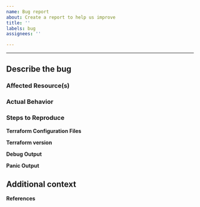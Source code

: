 ```yaml
---
name: Bug report
about: Create a report to help us improve
title: ''
labels: bug
assignees: ''

---
```


<!-- Thank you for opening an issue. Please note that we try to keep the issue
tracker reserved for bug reports and feature requests. For general usage
questions, please see:
https://github.com/latitudesh/terraform-provider-latitudesh/discussions

# Bug Report

<!-- Include as much of the following details with your bug report: -->
---

## Describe the bug
<!-- A clear and concise description of what the bug is. -->

### Affected Resource(s)
<!-- Please list the resources, for example:
- latitudesh_server
- latitudesh_region

### Expected Behavior
<!-- What should have happened? -->

### Actual Behavior
<!-- What actually happened? -->

### Steps to Reproduce
<!-- Please list the steps required to reproduce the issue, for example:
1. `terraform apply` -->

**Terraform Configuration Files**
<!--
# Copy-paste your Terraform configurations here - for large Terraform configs,
# please use a service like Dropbox and share a link to the ZIP file. For
# security, you can also encrypt the files using our GPG public key.-->

**Terraform version**
<!-- Run `terraform -v` to show the version. If you are not running the latest
version of Terraform, please upgrade because your issue may have already been
fixed. -->

**Debug Output**
<!-- Please provide a link to a GitHub Gist containing the complete debug output:
https://www.terraform.io/docs/internals/debugging.html. Please do NOT paste the
debug output in the issue; just paste a link to the Gist. -->

**Panic Output**
<!-- If Terraform produced a panic, please provide a link to a GitHub Gist
containing the output of the `crash.log`. -->

## Additional context
<!-- Add any other context about the problem here. -->

**References**
<!-- Include links to other GitHub issues (open or closed) or Pull Requests
that relate to this issue. -->
